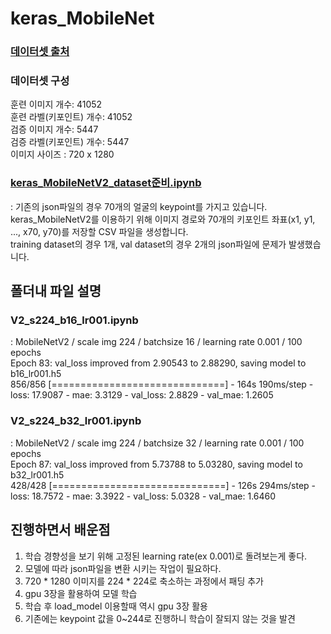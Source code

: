 # keras_MobileNet

### [데이터셋 출처](https://www.aihub.or.kr/aihubdata/data/view.do?currMenu=&topMenu=&aihubDataSe=data&dataSetSn=173)

### 데이터셋 구성
훈련 이미지 개수: 41052  
훈련 라벨(키포인트) 개수: 41052  
검증 이미지 개수: 5447  
검증 라벨(키포인트) 개수: 5447  
이미지 사이즈 : 720 x 1280

### [keras_MobileNetV2_dataset준비.ipynb](https://github.com/gjaischool/keras_MobileNetV2/blob/main/keras_MobileNetV2_dataset%EC%A4%80%EB%B9%84.ipynb)
: 기존의 json파일의 경우 70개의 얼굴의 keypoint를 가지고 있습니다. keras_MobileNetV2를 이용하기 위해 이미지 경로와 70개의 키포인트 좌표(x1, y1, ..., x70, y70)를 저장할 CSV 파일을 생성합니다.  
training dataset의 경우 1개, val dataset의 경우 2개의 json파일에 문제가 발생했습니다.

## 폴더내 파일 설명
### V2_s224_b16_lr001.ipynb  
: MobileNetV2 / scale img 224 / batchsize 16 / learning rate 0.001 / 100 epochs  
Epoch 83: val_loss improved from 2.90543 to 2.88290, saving model to b16_lr001.h5  
856/856 [==============================] - 164s 190ms/step - loss: 17.9087 - mae: 3.3129 - val_loss: 2.8829 - val_mae: 1.2605

### V2_s224_b32_lr001.ipynb  
: MobileNetV2 / scale img 224 / batchsize 32 / learning rate 0.001 / 100 epochs  
Epoch 87: val_loss improved from 5.73788 to 5.03280, saving model to b32_lr001.h5  
428/428 [==============================] - 126s 294ms/step - loss: 18.7572 - mae: 3.3922 - val_loss: 5.0328 - val_mae: 1.6460




## 진행하면서 배운점
1. 학습 경향성을 보기 위해 고정된 learning rate(ex 0.001)로 돌려보는게 좋다.
2. 모델에 따라 json파일을 변환 시키는 작업이 필요하다.
3. 720 * 1280 이미지를 224 * 224로 축소하는 과정에서 패딩 추가
4. gpu 3장을 활용하여 모델 학습
5. 학습 후 load_model 이용할때 역시 gpu 3장 활용
6. 기존에는 keypoint 값을 0~244로 진행하니 학습이 잘되지 않는 것을 발견
